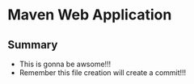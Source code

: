 # Maven Web Application
## Summary
* This is gonna be awsome!!!
* Remember this file creation will create a commit!!!
